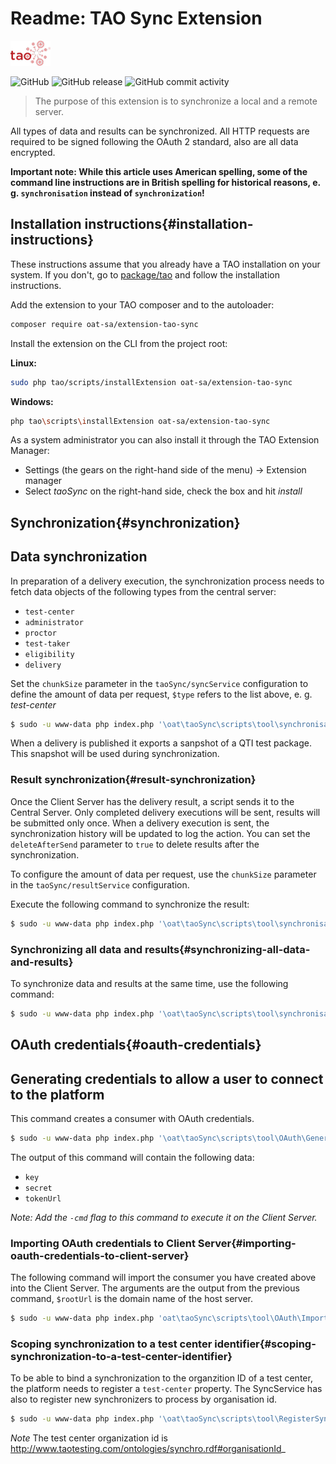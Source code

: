 # Readme: TAO Sync Extension

![TAO Logo](https://github.com/oat-sa/taohub-developer-guide/raw/master/resources/tao-logo.png)

![GitHub](https://img.shields.io/github/license/oat-sa/extension-tao-sync.svg)
![GitHub release](https://img.shields.io/github/release/oat-sa/extension-tao-sync.svg)
![GitHub commit activity](https://img.shields.io/github/commit-activity/y/oat-sa/extension-tao-sync.svg)

> The purpose of this extension is to synchronize a local and a remote server. 

All types of data and results can be synchronized. All HTTP requests are required to be signed following the OAuth 2 standard, also are all data encrypted.

**Important note: While this article uses American spelling, some of the command line instructions are in British spelling for historical reasons, e. g. `synchronisation` instead of `synchronization`!**

## Installation instructions{#installation-instructions}

These instructions assume that you already have a TAO installation on your system. If you don't, go to
[package/tao](https://github.com/oat-sa/package-tao) and follow the installation instructions.


Add the extension to your TAO composer and to the autoloader:
```bash
composer require oat-sa/extension-tao-sync
```

Install the extension on the CLI from the project root:

**Linux:**
```bash
sudo php tao/scripts/installExtension oat-sa/extension-tao-sync
```

**Windows:**
```bash
php tao\scripts\installExtension oat-sa/extension-tao-sync
```

As a system administrator you can also install it through the TAO Extension Manager:
- Settings (the gears on the right-hand side of the menu) -> Extension manager
- Select _taoSync_ on the right-hand side, check the box and hit _install_

## Synchronization{#synchronization}

## Data synchronization

In preparation of a delivery execution, the synchronization process needs to fetch data objects of the following types from the central server:

* `test-center`
* `administrator`
* `proctor`
* `test-taker`
* `eligibility`
* `delivery`

Set the `chunkSize` parameter in the `taoSync/syncService` configuration to define the amount of data per request, `$type` refers to the list above, e. g. _test-center_

```bash
$ sudo -u www-data php index.php '\oat\taoSync\scripts\tool\synchronisation\SynchronizeData' [--type=$type]
```

When a delivery is published it exports a sanpshot of a QTI test package. This snapshot will be used during synchronization.

### Result synchronization{#result-synchronization}

Once the Client Server has the delivery result, a script sends it to the Central Server. Only completed delivery executions will be sent, results will be submitted only once. When a delivery execution is sent, the synchronization history will be updated to log the action. You can set the `deleteAfterSend` parameter to `true` to delete results after the synchronization.

To configure the amount of data per request, use the `chunkSize` parameter in the `taoSync/resultService` configuration.

Execute the following command to synchronize the result:
```bash
$ sudo -u www-data php index.php '\oat\taoSync\scripts\tool\synchronisation\SynchronizeResult'
```

### Synchronizing all data and results{#synchronizing-all-data-and-results}

To synchronize data and results at the same time, use the following command:

```bash
$ sudo -u www-data php index.php '\oat\taoSync\scripts\tool\synchronisation\SynchronizeAll'
```

## OAuth credentials{#oauth-credentials}

## Generating credentials to allow a user to connect to the platform

This command creates a consumer with OAuth credentials.

```bash
$ sudo -u www-data php index.php '\oat\taoSync\scripts\tool\OAuth\GenerateOAuthCredentials'
```

The output of this command will contain the following data:
- `key`
- `secret`
- `tokenUrl`

_Note: Add the `-cmd` flag to this command to execute it on the Client Server._

### Importing OAuth credentials to Client Server{#importing-oauth-credentials-to-client-server}

The following command will import the consumer you have created above into the Client Server. The arguments are the output from the previous command, `$rootUrl` is the domain name of the host server.

```bash
$ sudo -u www-data php index.php 'oat\taoSync\scripts\tool\OAuth\ImportOAuthCredentials' -k $key -s $secret -tu $tokenUrl -u $rootUrl
```

### Scoping synchronization to a test center identifier{#scoping-synchronization-to-a-test-center-identifier}

To be able to bind a synchronization to the organzition ID of a test center, the platform needs to register a `test-center` property. The SyncService has also to register new synchronizers to process by organisation id.

```bash
$ sudo -u www-data php index.php '\oat\taoSync\scripts\tool\RegisterSyncServiceByOrgId'
```

_Note_ The test center organization id is http://www.taotesting.com/ontologies/synchro.rdf#organisationId_